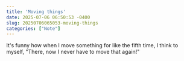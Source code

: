 ```yaml
---
title: 'Moving things'
date: 2025-07-06 06:50:53 -0400
slug: 20250706065053-moving-things
categories: ["Note"]
---
```


It's funny how when I move something for like the fifth time, I think to myself, "There, now I never have to move that again!"
